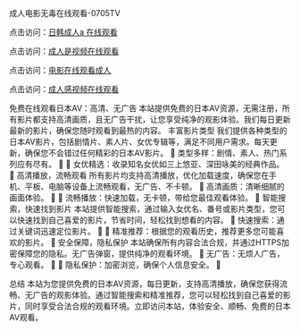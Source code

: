 成人电影无毒在线观看-0705TV

点击访问：<a href="https://gda-c7m.pages.dev/">日韩成人a 在线观看</a>

点击访问：<a href="https://rtj-3zo.pages.dev/">成人是视频在线观看</a>

点击访问：<a href="https://gfd-5xg.pages.dev/">电影在线观看成人</a>

点击访问：<a href="https://bsdf-5f5.pages.dev/">成人感视频在线观看</a>

免费在线观看日本AV：高清、无广告
本站提供免费的日本AV资源，无需注册，所有影片都支持高清画质，且无广告干扰，让您享受纯净的观影体验。我们每日更新最新的影片，确保您随时观看到最热的内容。
丰富影片类型
我们提供各种类型的日本AV影片，包括剧情片、素人片、女优专辑等，满足不同用户需求。每天更新，确保您不会错过任何精彩的日本AV影片。

类型多样：剧情、素人、热门系列应有尽有。


女优精选：收录知名女优如三上悠亚、深田咏美的经典作品。

高清播放，流畅观看
所有影片均支持高清播放，优化加载速度，确保您在手机、平板、电脑等设备上流畅观看，无广告、不卡顿。

高清画质：清晰细腻的画面体验。


流畅播放：快速加载，无卡顿，带给您最佳观看体验。

智能搜索，快速找到影片
本站提供智能搜索，通过输入女优名、番号或影片类型，您可以快速找到自己喜爱的影片，节省时间，轻松找到想看的内容。

快速搜索：通过关键词迅速定位影片。


精准推荐：根据您的观看历史，推荐更多您可能喜欢的影片。

安全保障，隐私保护
本站确保所有内容合法合规，并通过HTTPS加密保障您的隐私。无广告弹窗，提供纯净的观看环境。

无广告：无烦人广告，专心观看。


隐私保护：加密浏览，确保个人信息安全。


总结
本站为您提供免费的日本AV资源，每日更新，支持高清播放，确保您获得流畅、无广告的观影体验。通过智能搜索和精准推荐，您可以轻松找到自己喜爱的影片，同时享受合法合规的观看环境。立即访问本站，体验安全、顺畅、免费的日本AV观看。



<span style="display:none;">[Canonical link]( https://github.com/cc20250705/12122 ）</span>
